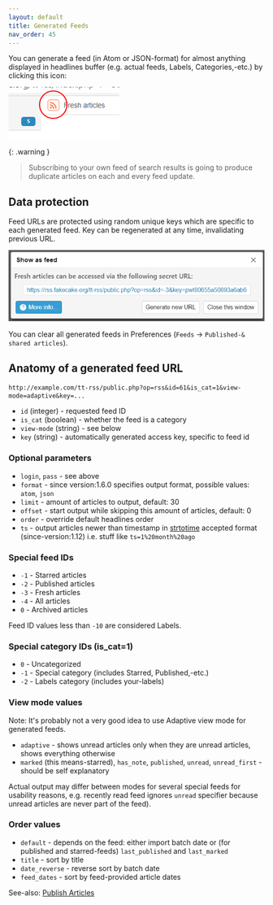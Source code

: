 ```yaml
---
layout: default
title: Generated Feeds
nav_order: 45
---
```


You can generate a feed (in Atom or JSON-format) for almost anything displayed
in headlines buffer (e.g. actual feeds, Labels, Categories,-etc.) by clicking
this icon:

![Generated feed icon](../images/gen_feed_icon.png)

{: .warning }
> Subscribing to your own feed of search results is going to produce
> duplicate articles on each and every feed update.

## Data protection

Feed URLs are protected using random unique keys which are specific to each
generated feed. Key can be regenerated at any time, invalidating previous URL.

![Generated feed dialog](../images/gen_feed_dialog.png)

You can clear all generated feeds in Preferences (`Feeds` &rarr; `Published-&
shared articles`).

## Anatomy of a generated feed URL

```text
http://example.com/tt-rss/public.php?op=rss&id=61&is_cat=1&view-mode=adaptive&key=...
```

- ``id`` (integer) - requested feed ID
- ``is_cat`` (boolean) - whether the feed is a category
- ``view-mode`` (string) - see below
- ``key`` (string) - automatically generated access key, specific to feed id

### Optional parameters

- ``login``, ``pass`` - see above
- ``format`` - since version:1.6.0 specifies output format, possible values: ``atom``, ``json``
- ``limit`` - amount of articles to output, default: 30
- ``offset`` - start output while skipping this amount of articles, default: 0
- ``order`` - override default headlines order
- ``ts`` - output articles newer than timestamp in [strtotime](http://www.php.net/manual/en/function.strtotime.php)
    accepted format (since-version:1.12) i.e. stuff like <code>ts=1%20month%20ago</code>

### Special feed IDs

- ``-1`` - Starred articles
- ``-2`` - Published articles
- ``-3`` - Fresh articles
- ``-4`` - All articles
- ``0`` - Archived articles

Feed ID values less than `-10` are considered Labels.

### Special category IDs (is\_cat=1)

- ``0`` - Uncategorized
- ``-1`` - Special category (includes Starred, Published,-etc.)
- ``-2`` - Labels category (includes your-labels)

### View mode values

Note: It's probably not a very good idea to use Adaptive view mode for
generated feeds.

- <code>adaptive</code> - shows unread articles only when they are
    unread articles, shows everything otherwise
- <code>marked</code> (this means-starred), <code>has\_note</code>,
    <code>published</code>, <code>unread</code>,
    <code>unread\_first</code> - should be self explanatory

Actual output may differ between modes for several special feeds for
usability reasons, e.g. recently read feed ignores <code>unread</code>
specifier because unread articles are never part of the feed).

### Order values

- ``default`` - depends on the feed: either import batch date or (for published and starred-feeds) ``last_published`` and ``last_marked``
- ``title`` - sort by title
- ``date_reverse`` - reverse sort by batch date
- ``feed_dates`` - sort by feed-provided article dates

See-also: [Publish Articles](Publish-Articles.md)
